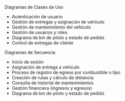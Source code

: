 Diagramas de Clases de Uso
- Autenticación de usuario
- Gestión de entregas y asignación de vehículo
- Gestión de mantenimiento del vehículo
- Gestión de usuarios y roles
- Diagrama de km de piloto y estado de pedido
- Control de entregas de cliente


Diagramas de Secuencia
- Inicio de sesión
- Asignación de entrega a vehículo
- Proceso de registro de egreso por combustible o tipo
- Creación de rutas y cálculo de distancia
- Consulta de historial de mantenimientos
- Gestión financiera (ingresos y egresos)
- Diagrama de km de piloto y estado de pedido
